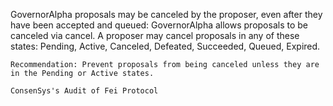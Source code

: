 GovernorAlpha proposals may be canceled by the proposer, even after they have been accepted and queued: GovernorAlpha allows proposals to be canceled via cancel. A proposer may cancel proposals in any of these states: Pending, Active, Canceled, Defeated, Succeeded, Queued, Expired. 

    Recommendation: Prevent proposals from being canceled unless they are in the Pending or Active states.

    ConsenSys's Audit of Fei Protocol 
